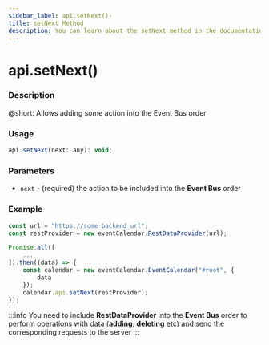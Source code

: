 ```yaml
---
sidebar_label: api.setNext()-
title: setNext Method
description: You can learn about the setNext method in the documentation of the DHTMLX JavaScript Event Calendar library. Browse developer guides and API reference, try out code examples and live demos, and download a free 30-day evaluation version of DHTMLX Event Calendar.
---
```


# api.setNext()

### Description

@short: Allows adding some action into the Event Bus order

### Usage

~~~jsx {}
api.setNext(next: any): void;
~~~

### Parameters

- `next` - (required) the action to be included into the **Event Bus** order  

### Example

~~~jsx {15}
const url = "https://some_backend_url";
const restProvider = new eventCalendar.RestDataProvider(url);

Promise.all([
	...
]).then((data) => {
	const calendar = new eventCalendar.EventCalendar("#root", {
		data
	});
	calendar.api.setNext(restProvider);
});
~~~

:::info
You need to include **RestDataProvider** into the **Event Bus** order to perform operations with data (**adding**, **deleting** etc) and send the corresponding requests to the server
:::
